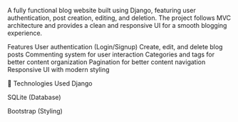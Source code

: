 A fully functional blog website built using Django, featuring user authentication, post creation, editing, and deletion. The project follows MVC architecture and provides a clean and responsive UI for a smooth blogging experience.

 Features
 User authentication (Login/Signup)
 Create, edit, and delete blog posts
 Commenting system for user interaction
 Categories and tags for better content organization
 Pagination for better content navigation
 Responsive UI with modern styling

🔧 Technologies Used
Django 

SQLite (Database)

Bootstrap (Styling)
